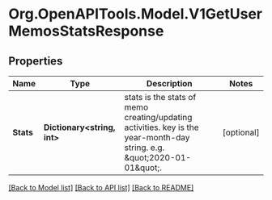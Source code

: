 # Org.OpenAPITools.Model.V1GetUserMemosStatsResponse

## Properties

Name | Type | Description | Notes
------------ | ------------- | ------------- | -------------
**Stats** | **Dictionary&lt;string, int&gt;** | stats is the stats of memo creating/updating activities. key is the year-month-day string. e.g. \&quot;2020-01-01\&quot;. | [optional] 

[[Back to Model list]](../README.md#documentation-for-models) [[Back to API list]](../README.md#documentation-for-api-endpoints) [[Back to README]](../README.md)

